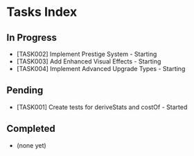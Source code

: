 # Tasks Index

## In Progress

- [TASK002] Implement Prestige System - Starting
- [TASK003] Add Enhanced Visual Effects - Starting
- [TASK004] Implement Advanced Upgrade Types - Starting

## Pending

- [TASK001] Create tests for deriveStats and costOf - Started

## Completed

- (none yet)

